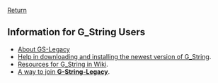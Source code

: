 [Return]()
## Information for G_String Users ##
- [About GS-Legacy](About.md)
- [Help in downloading and installing the newest version of G_String](../../../tree/main/Support/get_G_String.md).
- [Resources for G_String in Wiki](../../../wiki).
- [A way to join **G-String-Legacy**](../../../blob/main/Support/membership.md).